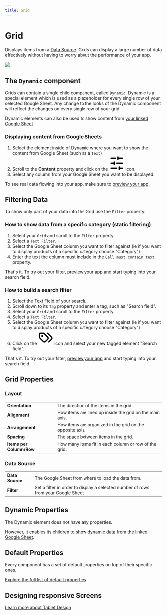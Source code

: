 ```yaml
---
title: Grid
---
```


# Grid

Displays items from a [Data Source](/building/data). Grids can display a large number of data effectively without
having to worry about the performance of your app.

![](/assets/grid.png)

## The `Dynamic` component

Grids can contain a single child component, called `Dynamic`. Dynamic is a special element which is used as a
placeholder for every single row of your selected Google Sheet. Any change to the looks of the Dynamic component will
reflect the changes on every single row of your grid.

Dynamic elements can also be used to show content from [your linked Google Sheet](/building/data)

### Displaying content from Google Sheets

1. Select the element inside of Dynamic where you want to show the content from Google Sheet (such as a `Text`)
2. Scroll to the **Content** property and click on the <img class='docs-icon' src="/assets/sliders.svg"> icon.
3. Select any column from your Google Sheet you want to be displayed.

To see real data flowing into your app, make sure to [preview your app](/building/app-preview).

## Filtering Data

To show only part of your data into the Grid use the `Filter` property.

### How to show data from a specific category (static filtering)

1. Select your `Grid` and scroll to the `Filter` property.
2. Select a `Text Filter`.
3. Select the Google Sheet column you want to filter against (ie if you want to display products of a specific category
   choose "Category")
4. Enter the text the column must include in the `Cell must contain text` property.

That's it. To try out your filter, [preview your app](/building/app-preview) and start typing into your search
field.

### How to build a search filter

1. Select the [Text Field](/components/text-field) of your search.
2. Scroll down to its `Tag` property and enter a tag, such as "Search field".
3. Select your `Grid` and scroll to the `Filter` property.
4. Select a `Text Filter`.
5. Select the Google Sheet column you want to filter against (ie if you want to display products of a specific category
   choose "Category")
6. Click on the <img class='docs-icon' src="/assets/tags.svg"> icon and select your new tagged element "Search field".

That's it. To try out your filter, [preview your app](/building/app-preview) and start typing into your search
field.

## Grid Properties

### Layout

|                          |                                                                |
|--------------------------|----------------------------------------------------------------|
| **Orientation**          | The direction of the items in the grid.                   |
| **Alignment**            | How items are lined up inside the grid on the main axis.  |
| **Arrangement**          | How items are organized in the grid on the opposite axis. |
| **Spacing**              | The space between items in the grid.                      |
| **Items per Column/Row** | How many items fit in each column or row of the grid.          |

### Data Source

|                 |                                                                                   |
|-----------------|-----------------------------------------------------------------------------------|
| **Data Source** | The Google Sheet from where to load the data from.                                |
| **Filter**      | Set a filter in order to display a selected number of rows from your Google Sheet |

## Dynamic Properties

The Dynamic element does not have any properties.

However, it enables its children
to [show dynamic data from the linked Google Sheet](#displaying-content-from-google-sheets).

## Default Properties

Every component has a set of default properties on top of their specific ones.

[Explore the full list of default properties](/components)

## Designing responsive Screens

[Learn more about Tablet Design](/building/tablet-overrides)
